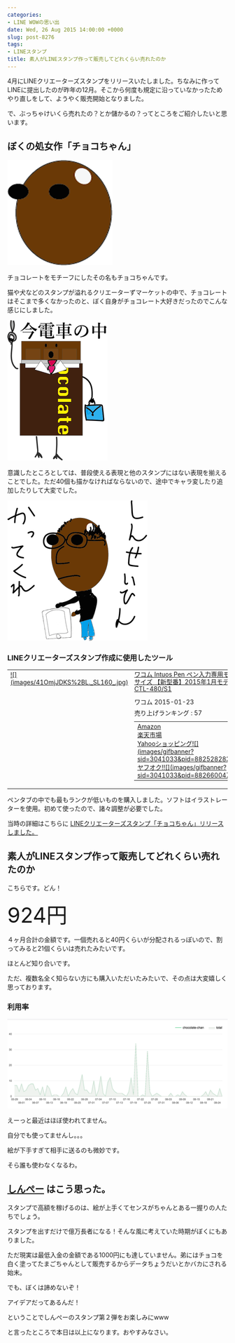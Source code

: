 ```yaml
---
categories:
- LINE WOWの思い出
date: Wed, 26 Aug 2015 14:00:00 +0000
slug: post-8276
tags:
- LINEスタンプ
title: 素人がLINEスタンプ作って販売してどれくらい売れたのか
---
```


4月にLINEクリエーターズスタンプをリリースいたしました。ちなみに作ってLINEに提出したのが昨年の12月。そこから何度も規定に沿っていなかったためやり直しをして、ようやく販売開始となりました。

で、ぶっちゃけいくら売れたの？とか儲かるの？ってところをご紹介したいと思います。<!--more--><h2>ぼくの処女作「チョコちゃん」</h2>

![](images/Ishow_image.png)

チョコレートをモチーフにしたその名もチョコちゃんです。

猫や犬などのスタンプが溢れるクリエーターずマーケットの中で、チョコレートはそこまで多くなかったのと、ぼく自身がチョコレート大好きだったのでこんな感じにしました。

![](images/Ishow_image-1.png)

意識したところとしては、普段使える表現と他のスタンプにはない表現を揃えることでした。ただ40個も描かなければならないので、途中でキャラ変したり追加したりして大変でした。

![](images/INewImage.png)


<h3>LINEクリエーターズスタンプ作成に使用したツール</h3>

<table  border="0" cellpadding="5" style="border:none"><tr><td valign="top" style="border:none"><a href="http://www.amazon.co.jp/exec/obidos/ASIN/B00RZ6JEAO/warawareotoko-22/ref=nosim/" target="_blank" >![](images/41OmjJDKS%2BL._SL160_.jpg)</a></td><td valign="top" style="border:none;text-align:left"><div class="kaerebalink-name" style="margin-bottom:10px;line-height:120%"><a href="http://www.amazon.co.jp/exec/obidos/ASIN/B00RZ6JEAO/warawareotoko-22/ref=nosim/" target="_blank" >ワコム Intuos Pen ペン入力専用モデル Sサイズ 【新型番】2015年1月モデル CTL-480/S1</a></div><div class="kaerebalink-detail" style="margin-bottom:5px;"> ワコム 2015-01-23</div><div class="kaerebalink-salesranking" style="margin-bottom:5px">売り上げランキング : 57</div><table style="border:none;margin-top:10px"><tr><td style="border:none;text-align:left;"><div class="shoplinkamazon" style="margin-right:5px"><a href="http://www.amazon.co.jp/gp/search?keywords=wacom&__mk_ja_JP=%83J%83%5E%83J%83i&tag=warawareotoko-22" target="_blank" >Amazon</a></div><div class="shoplinkrakuten" style="margin-right:5px"><a href="http://hb.afl.rakuten.co.jp/hgc/0f6e221b.2eb9748a.0f6e221c.35cc1e84/?pc=http%3A%2F%2Fsearch.rakuten.co.jp%2Fsearch%2Fmall%2Fwacom%2F-%2Ff.1-p.1-s.1-sf.0-st.A-v.2%3Fx%3D0%26scid%3Daf_ich_link_urltxt%26m%3Dhttp%3A%2F%2Fm.rakuten.co.jp%2F" target="_blank" >楽天市場</a></div><div class="shoplinkyahoo" style="margin-right:5px"><a href="http://ck.jp.ap.valuecommerce.com/servlet/referral?sid=3041033&pid=882528283&vc_url=http%3A%2F%2Fsearch.shopping.yahoo.co.jp%2Fsearch%3Fp%3Dwacom" target="_blank" >Yahooショッピング![](images/gifbanner?sid=3041033&pid=882528283)</a></div><div class="shoplinkyahooAuc" style="margin-right:5px"><a href="http://ck.jp.ap.valuecommerce.com/servlet/referral?sid=3041033&pid=882660047&vc_url=http%3A%2F%2Fauctions.search.yahoo.co.jp%2Fsearch%3Fvo%3D%26ve%3D%26auccat%3D0%26aucminprice%3D%26aucmaxprice%3D%26aucmin_bidorbuy_price%3D%26aucmax_bidorbuy_price%3D%26loc_cd%3D0%26abatch%3D0%26istatus%3D0%26filtered%3D1%26ei%3DUTF-8%26tab_ex%3Dcommerce%26va%3Dwacom" target="_blank" >ヤフオク!![](images/gifbanner?sid=3041033&pid=882660047)</a></div></td><td style="vertical-align:bottom;padding-left:10px;font-size:x-small;border:none">by <a href="http://kaereba.com" rel="nofollow" target="_blank">カエレバ</a></td></tr></table></font></td></tr></table>

ペンタブの中でも最もランクが低いものを購入しました。ソフトはイラストレーターを使用。初めて使ったので、諸々調整が必要でした。


当時の詳細はこちらに
<a class="embedly-card" href="https://www.warawareotoko.com/2015/04/12/post-7565/">LINEクリエーターズスタンプ「チョコちゃん」リリースしました。</a><script async src="//cdn.embedly.com/widgets/platform.js" charset="UTF-8"></script>


<h2>素人がLINEスタンプ作って販売してどれくらい売れたのか</h2>

こちらです。どん！

<Font Size="10">924円</Font>

４ヶ月合計の金額です。一個売れると40円くらいが分配されるっぽいので、割ってみると21個くらいは売れたみたいです。

ほとんど知り合いです。

ただ、複数名全く知らない方にも購入いただいたみたいで、その点は大変嬉しく思っております。



<h3>利用率</h3>


![](images/c027c728a1c2f1f2431a2fdeb1dfa280.png)

えーっと最近はほぼ使われてません。

自分でも使ってませんし。。。


絵が下手すぎて相手に送るのも微妙です。

そら誰も使わなくなるわ。


<h2><a href="https://twitter.com/s_s_p_y" target="_blank">しんぺー</a> はこう思った。</h2>

スタンプで高額を稼げるのは、絵が上手くてセンスがちゃんとある一握りの人たちでしょう。

スタンプを出すだけで億万長者になる！そんな風に考えていた時期がぼくにもありました。

ただ現実は最低入金の金額である1000円にも達していません。弟にはチョコを白く塗ってたまごちゃんとして販売するからデータちょうだいとかバカにされる始末。

でも、ぼくは諦めないぞ！

アイデアだってあるんだ！

ということでしんぺーのスタンプ第２弾をお楽しみにwww



と言ったところで本日は以上になります。おやすみなさい。